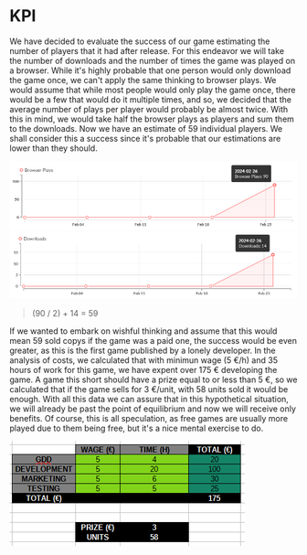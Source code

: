 # KPI

We have decided to evaluate the success of our game estimating the number of players that it had after release. For this endeavor we will take the number of downloads and the number of times the game was played on a browser. While it's highly probable that one person would only download the game once, we can't apply the same thinking to browser plays. We would assume that while most people would only play the game once, there would be a few that would do it multiple times, and so, we decided that the average number of plays per player would probably be almost twice. With this in mind, we would take half the browser plays as players and sum them to the downloads. Now we have an estimate of 59 individual players. We shall consider this a success since it's probable that our estimations are lower than they should.

![Number Browser Players](https://github.com/BraisGlezArias/TheHeroNeverDies/blob/main/Media/WebPlayers.PNG)
![Number Download Players](https://github.com/BraisGlezArias/TheHeroNeverDies/blob/main/Media/Downloads.PNG)

> (90 / 2) + 14 = 59

If we wanted to embark on wishful thinking and assume that this would mean 59 sold copys if the game was a paid one, the success would be even greater, as this is the first game published by a lonely developer. In the analysis of costs, we calculated that with minimun wage (5 €/h) and 35 hours of work for this game, we have expent over 175 € developing the game. A game this short should have a prize equal to or less than 5 €, so we calculated that if the game sells for 3 €/unit, with 58 units sold it would be enough. With all this data we can assure that in this hypothetical situation, we will already be past the point of equilibrium and now we will receive only benefits. Of course, this is all speculation, as free games are usually more played due to them being free, but it's a nice mental exercise to do.

![Costs Worksheet](https://github.com/BraisGlezArias/TheHeroNeverDies/blob/main/Media/Costs.PNG)